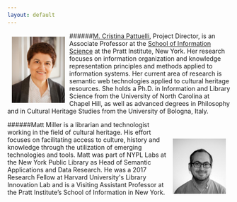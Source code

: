 ```yaml
---
layout: default
---
```


<img src="images/Cristina.jpg" style="width: 120px; float: left; margin: 10px 10px 10px 10px"/>

######[M. Cristina Pattuelli](https://cristinapattuelli.com/), Project Director, is an Associate Professor at the [School of Information Science](https://www.pratt.edu/academics/information-and-library-sciences/) at the Pratt Institute, New York. Her research focuses on information organization and knowledge representation principles and methods applied to information systems. Her current area of research is semantic web technologies applied to cultural heritage resources. She holds a Ph.D. in Information and Library Science from the University of North Carolina at Chapel Hill, as well as advanced degrees in Philosophy and in Cultural Heritage Studies from the University of Bologna, Italy.

<img src="images/thisismattmillersface.jpg" style="width: 120px; float: right; margin: 40px 10px 10px 10px"/>



######Matt Miller is a librarian and technologist working in the field of cultural heritage. His effort focuses on facilitating access to culture, history and knowledge through the utilization of emerging technologies and tools. Matt was part of NYPL Labs at the New York Public Library as Head of Semantic Applications and Data Research. He was a 2017 Research Fellow at Harvard University's Library Innovation Lab and is a Visiting Assistant Professor at the Pratt Institute’s School of Information in New York.
